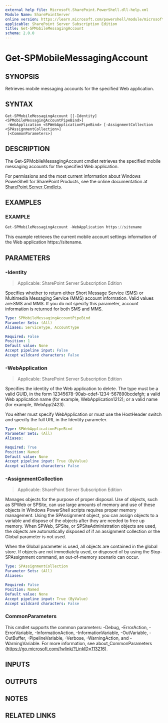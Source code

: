 ```yaml
---
external help file: Microsoft.SharePoint.PowerShell.dll-help.xml
Module Name: SharePointServer
online version: https://learn.microsoft.com/powershell/module/microsoft.sharepoint.powershell/get-spmobilemessagingaccount
applicable: SharePoint Server Subscription Edition
title: Get-SPMobileMessagingAccount
schema: 2.0.0
---
```


# Get-SPMobileMessagingAccount

## SYNOPSIS

Retrieves mobile messaging accounts for the specified Web application.


## SYNTAX

```
Get-SPMobileMessagingAccount [[-Identity] <SPMobileMessagingAccountPipeBind>]
 -WebApplication <SPWebApplicationPipeBind> [-AssignmentCollection <SPAssignmentCollection>]
 [<CommonParameters>]
```

## DESCRIPTION
The Get-SPMobileMessagingAccount cmdlet retrieves the specified mobile messaging accounts for the specified Web application.

For permissions and the most current information about Windows PowerShell for SharePoint Products, see the online documentation at [SharePoint Server Cmdlets](https://learn.microsoft.com/powershell/sharepoint/sharepoint-server/sharepoint-server-cmdlets).

## EXAMPLES

### EXAMPLE
```powershell
Get-SPMobileMessagingAccount -WebApplication https://sitename
```

This example retrieves the current mobile account settings information of the Web application https://sitename.

## PARAMETERS

### -Identity

> Applicable: SharePoint Server Subscription Edition

Specifies whether to return either Short Message Service (SMS) or Multimedia Messaging Service (MMS) account information.
Valid values are:SMS and MMS.
If you do not specify this parameter, account information is returned for both SMS and MMS.

```yaml
Type: SPMobileMessagingAccountPipeBind
Parameter Sets: (All)
Aliases: ServiceType, AccountType

Required: False
Position: 1
Default value: None
Accept pipeline input: False
Accept wildcard characters: False
```

### -WebApplication

> Applicable: SharePoint Server Subscription Edition

Specifies the identity of the Web application to delete.
The type must be a valid GUID, in the form 12345678-90ab-cdef-1234-567890bcdefgh; a valid Web application name (for example, WebApplication1212); or a valid name (for example, WebApp2423).

You either must specify WebApplication or must use the HostHeader switch and specify the full URL in the Identity parameter.

```yaml
Type: SPWebApplicationPipeBind
Parameter Sets: (All)
Aliases:

Required: True
Position: Named
Default value: None
Accept pipeline input: True (ByValue)
Accept wildcard characters: False
```

### -AssignmentCollection

> Applicable: SharePoint Server Subscription Edition

Manages objects for the purpose of proper disposal.
Use of objects, such as SPWeb or SPSite, can use large amounts of memory and use of these objects in Windows PowerShell scripts requires proper memory management.
Using the SPAssignment object, you can assign objects to a variable and dispose of the objects after they are needed to free up memory.
When SPWeb, SPSite, or SPSiteAdministration objects are used, the objects are automatically disposed of if an assignment collection or the Global parameter is not used.

When the Global parameter is used, all objects are contained in the global store.
If objects are not immediately used, or disposed of by using the Stop-SPAssignment command, an out-of-memory scenario can occur.

```yaml
Type: SPAssignmentCollection
Parameter Sets: (All)
Aliases:

Required: False
Position: Named
Default value: None
Accept pipeline input: True (ByValue)
Accept wildcard characters: False
```

### CommonParameters
This cmdlet supports the common parameters: -Debug, -ErrorAction, -ErrorVariable, -InformationAction, -InformationVariable, -OutVariable, -OutBuffer, -PipelineVariable, -Verbose, -WarningAction, and -WarningVariable. For more information, see about_CommonParameters (https://go.microsoft.com/fwlink/?LinkID=113216).

## INPUTS

## OUTPUTS

## NOTES

## RELATED LINKS

